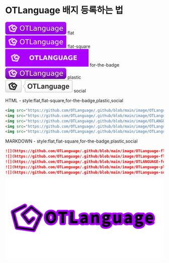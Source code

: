 # OTLanguage 배지 등록하는 법
[![](https://github.com/OTLanguage/.github/blob/main/image/OTLanguage-flat.svg)](https://github.com/OTLanguage) flat <br>
[![](https://github.com/OTLanguage/.github/blob/main/image/OTLanguage-flat-square.svg)](https://github.com/OTLanguage) flat-square <br>
[![](https://github.com/OTLanguage/.github/blob/main/image/OTLANGUAGE-for-the-badge.svg)](https://github.com/OTLanguage) for-the-badge <br>
[![](https://github.com/OTLanguage/.github/blob/main/image/OTLanguage-plastic.svg)](https://github.com/OTLanguage) plastic <br>
[![](https://github.com/OTLanguage/.github/blob/main/image/OTLanguage-social.svg)](https://github.com/OTLanguage) social <br>

HTML - style:flat,flat-square,for-the-badge,plastic,social
```HTML
<img src="https://github.com/OTLanguage/.github/blob/main/image/OTLanguage-flat.svg"/>
<img src="https://github.com/OTLanguage/.github/blob/main/image/OTLanguage-flat-square.svg"/>
<img src="https://github.com/OTLanguage/.github/blob/main/image/OTLANGUAGE-for-the-badge.svg"/>
<img src="https://github.com/OTLanguage/.github/blob/main/image/OTLanguage-plastic.svg"/>
<img src="https://github.com/OTLanguage/.github/blob/main/image/OTLanguage-social.svg"/>
```
MARKDOWN - style:flat,flat-square,for-the-badge,plastic,social
```MARKDOWN
![](https://github.com/OTLanguage/.github/blob/main/image/OTLanguage-flat.svg)
![](https://github.com/OTLanguage/.github/blob/main/image/OTLanguage-flat-square.svg)
![](https://github.com/OTLanguage/.github/blob/main/image/OTLANGUAGE-for-the-badge.svg)
![](https://github.com/OTLanguage/.github/blob/main/image/OTLanguage-plastic.svg)
![](https://github.com/OTLanguage/.github/blob/main/image/OTLanguage-social.svg)
```

![](https://github.com/OTLanguage/.github/blob/main/banner.png)
